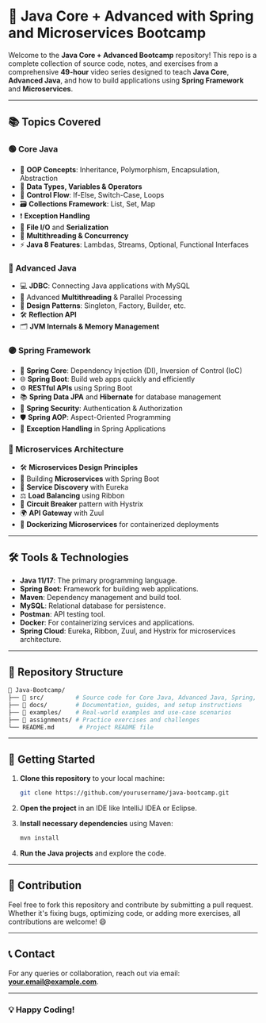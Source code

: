 
# 🚀 Java Core + Advanced with Spring and Microservices Bootcamp

Welcome to the **Java Core + Advanced Bootcamp** repository! This repo is a complete collection of source code, notes, and exercises from a comprehensive **49-hour** video series designed to teach **Java Core**, **Advanced Java**, and how to build applications using **Spring Framework** and **Microservices**.

---

## 📚 Topics Covered

### 🟢 Core Java
- 📝 **OOP Concepts**: Inheritance, Polymorphism, Encapsulation, Abstraction
- 🔧 **Data Types, Variables & Operators**
- 🔄 **Control Flow**: If-Else, Switch-Case, Loops
- 🗃️ **Collections Framework**: List, Set, Map
- ❗ **Exception Handling**
- 💾 **File I/O** and **Serialization**
- 🔄 **Multithreading & Concurrency**
- ⚡ **Java 8 Features**: Lambdas, Streams, Optional, Functional Interfaces

### 🔵 Advanced Java
- 💻 **JDBC**: Connecting Java applications with MySQL
- 🧠 Advanced **Multithreading** & Parallel Processing
- 🧩 **Design Patterns**: Singleton, Factory, Builder, etc.
- 🛠️ **Reflection API**
- 🗂️ **JVM Internals & Memory Management**

### 🟣 Spring Framework
- 🌱 **Spring Core**: Dependency Injection (DI), Inversion of Control (IoC)
- 🌐 **Spring Boot**: Build web apps quickly and efficiently
- ⚙️ **RESTful APIs** using Spring Boot
- 📚 **Spring Data JPA** and **Hibernate** for database management
- 🔐 **Spring Security**: Authentication & Authorization
- 🛡️ **Spring AOP**: Aspect-Oriented Programming
- 🚨 **Exception Handling** in Spring Applications

### 🔶 Microservices Architecture
- 🛠️ **Microservices Design Principles**
- 🔨 Building **Microservices** with Spring Boot
- 📡 **Service Discovery** with Eureka
- ⚖️ **Load Balancing** using Ribbon
- 🛑 **Circuit Breaker** pattern with Hystrix
- 🌍 **API Gateway** with Zuul
- 🐳 **Dockerizing Microservices** for containerized deployments

---

## 🛠️ Tools & Technologies
- **Java 11/17**: The primary programming language.
- **Spring Boot**: Framework for building web applications.
- **Maven**: Dependency management and build tool.
- **MySQL**: Relational database for persistence.
- **Postman**: API testing tool.
- **Docker**: For containerizing services and applications.
- **Spring Cloud**: Eureka, Ribbon, Zuul, and Hystrix for microservices architecture.

---

## 📂 Repository Structure

```bash
📁 Java-Bootcamp/
├── 📁 src/         # Source code for Core Java, Advanced Java, Spring, and Microservices
├── 📁 docs/        # Documentation, guides, and setup instructions
├── 📁 examples/    # Real-world examples and use-case scenarios
├── 📁 assignments/ # Practice exercises and challenges
└── README.md       # Project README file
```

---

## 🏁 Getting Started

1. **Clone this repository** to your local machine:
   ```bash
   git clone https://github.com/yourusername/java-bootcamp.git
   ```
   
2. **Open the project** in an IDE like IntelliJ IDEA or Eclipse.

3. **Install necessary dependencies** using Maven:
   ```bash
   mvn install
   ```

4. **Run the Java projects** and explore the code.

---

## 🤝 Contribution

Feel free to fork this repository and contribute by submitting a pull request. Whether it's fixing bugs, optimizing code, or adding more exercises, all contributions are welcome! 😄

---

## 📞 Contact

For any queries or collaboration, reach out via email: **your.email@example.com**.

---

### 💡 Happy Coding!
